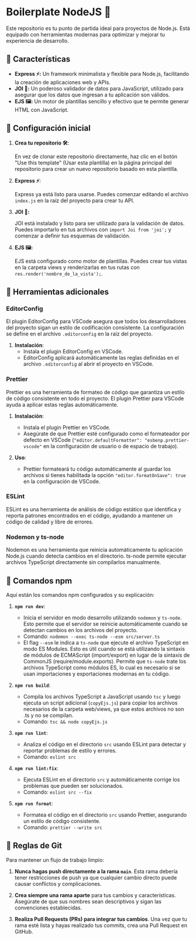 # Boilerplate NodeJS 🚀

Este repositorio es tu punto de partida ideal para proyectos de Node.js. Está equipado con herramientas modernas para optimizar y mejorar tu experiencia de desarrollo.

## 🌟 Características

- **Express ⚡:** Un framework minimalista y flexible para Node.js, facilitando la creación de aplicaciones web y APIs.
- **JOI 📏:** Un poderoso validador de datos para JavaScript, utilizado para asegurar que los datos que ingresan a tu aplicación son válidos.
- **EJS 🖼️:** Un motor de plantillas sencillo y efectivo que te permite generar HTML con JavaScript.

## 🚀 Configuración inicial

1. **Crea tu repositorio 🛠️**:

   En vez de clonar este repositorio directamente, haz clic en el botón "Use this template" (Usar esta plantilla) en la página principal del repositorio para crear un nuevo repositorio basado en esta plantilla.

2. **Express ⚡**:

   Express ya está listo para usarse. Puedes comenzar editando el archivo `index.js` en la raíz del proyecto para crear tu API.

3. **JOI 📏:**

   JOI está instalado y listo para ser utilizado para la validación de datos. Puedes importarlo en tus archivos con `import Joi from 'joi';` y comenzar a definir tus esquemas de validación.

4. **EJS 🖼️:**

   EJS está configurado como motor de plantillas. Puedes crear tus vistas en la carpeta views y renderizarlas en tus rutas con `res.render('nombre_de_la_vista');`.

## 🔧 Herramientas adicionales

### EditorConfig

El plugin EditorConfig para VSCode asegura que todos los desarrolladores del proyecto sigan un estilo de codificación consistente. La configuración se define en el archivo `.editorconfig` en la raíz del proyecto.

1. **Instalación**:
   - Instala el plugin EditorConfig en VSCode.
   - EditorConfig aplicará automáticamente las reglas definidas en el archivo `.editorconfig` al abrir el proyecto en VSCode.

### Prettier

Prettier es una herramienta de formateo de código que garantiza un estilo de código consistente en todo el proyecto. El plugin Prettier para VSCode ayuda a aplicar estas reglas automáticamente.

1. **Instalación**:
   - Instala el plugin Prettier en VSCode.
   - Asegúrate de que Prettier esté configurado como el formateador por defecto en VSCode (`"editor.defaultFormatter": "esbenp.prettier-vscode"` en la configuración de usuario o de espacio de trabajo).

2. **Uso**:
   - Prettier formateará tu código automáticamente al guardar los archivos si tienes habilitada la opción `"editor.formatOnSave": true` en la configuración de VSCode.

### ESLint

ESLint es una herramienta de análisis de código estático que identifica y reporta patrones encontrados en el código, ayudando a mantener un código de calidad y libre de errores.

### Nodemon y ts-node

Nodemon es una herramienta que reinicia automáticamente tu aplicación Node.js cuando detecta cambios en el directorio. ts-node permite ejecutar archivos TypeScript directamente sin compilarlos manualmente.

## 📜 Comandos npm

Aquí están los comandos npm configurados y su explicación:

1. **`npm run dev`**:
   - Inicia el servidor en modo desarrollo utilizando `nodemon` y `ts-node`. Esto permite que el servidor se reinicie automáticamente cuando se detectan cambios en los archivos del proyecto.
   - Comando: `nodemon --exec ts-node --esm src/server.ts`
   - El flag `--esm` le indica a `ts-node` que ejecute el archivo TypeScript en modo ES Modules. Esto es útil cuando se está utilizando la sintaxis de módulos de ECMAScript (import/export) en lugar de la sintaxis de CommonJS (require/module.exports). Permite que `ts-node` trate los archivos TypeScript como módulos ES, lo cual es necesario si se usan importaciones y exportaciones modernas en tu código.

2. **`npm run build`**:
   - Compila los archivos TypeScript a JavaScript usando `tsc` y luego ejecuta un script adicional (`copyEjs.js`) para copiar los archivos necesarios de la carpeta web/views, ya que estos archivos no son .ts y no se compilan.
   - Comando: `tsc && node copyEjs.js`

3. **`npm run lint`**:
   - Analiza el código en el directorio `src` usando ESLint para detectar y reportar problemas de estilo y errores.
   - Comando: `eslint src`

4. **`npm run lint:fix`**:
   - Ejecuta ESLint en el directorio `src` y automáticamente corrige los problemas que pueden ser solucionados.
   - Comando: `eslint src --fix`

5. **`npm run format`**:
   - Formatea el código en el directorio `src` usando Prettier, asegurando un estilo de código consistente.
   - Comando: `prettier --write src`

## 📢 Reglas de Git

Para mantener un flujo de trabajo limpio:

1. **Nunca hagas push directamente a la rama `main`**. Esta rama debería tener restricciones de push ya que cualquier cambio directo puede causar conflictos y complicaciones.

2. **Crea siempre una rama aparte** para tus cambios y características. Asegúrate de que sus nombres sean descriptivos y sigan las convenciones establecidas.

3. **Realiza Pull Requests (PRs) para integrar tus cambios**. Una vez que tu rama esté lista y hayas realizado tus commits, crea una Pull Request en GitHub.
